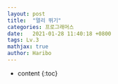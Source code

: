 ```yaml
---
layout: post
title:  "멀리 뛰기"
categories: 프로그래머스
date:   2021-01-28 11:40:18 +0800
tags: Lv.3
mathjax: true
author: Haribo
---
```


* content
{:toc}